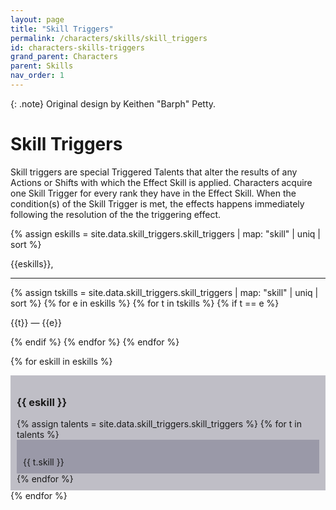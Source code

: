 ```yaml
---
layout: page
title: "Skill Triggers"
permalink: /characters/skills/skill_triggers
id: characters-skills-triggers
grand_parent: Characters
parent: Skills
nav_order: 1
---
```


{: .note}
Original design by Keithen "Barph" Petty.

# Skill Triggers
Skill triggers are special Triggered Talents that alter the results of any Actions or Shifts with which the Effect Skill is applied.  Characters acquire one Skill Trigger for every rank they have in the Effect Skill.  When the condition(s) of the Skill Trigger is met, the effects happens immediately following the resolution of the the triggering effect.


{% assign eskills = site.data.skill_triggers.skill_triggers | map: "skill" | uniq | sort %}

{{eskills}},

<hr>
{% assign tskills = site.data.skill_triggers.skill_triggers | map: "skill" | uniq | sort %}
{% for e in eskills %}
    {% for t in tskills %}
        {% if t == e %}
            <p>{{t}} &mdash; {{e}}</p>
        {% endif %}
    {% endfor %}
{% endfor %}
<section>

{% for eskill in eskills %}
    <div style="background-color: #37344f50; padding: 10px">
        <h3>{{ eskill }}</h3>
        {% assign talents = site.data.skill_triggers.skill_triggers %}
        {% for t in talents %}
                <div style="background-color: #4b476650; padding: 10px">
                    <br>{{ t.skill }}
                </div>
                <div height=3px></div>
        {% endfor %}
    </div>
    <div height=5px></div>
{% endfor %}

</section>

<style>
 
.mytabs {
    display: flex;
    flex-wrap: wrap;
    margin: 0px auto;
    padding: 25px;
}
.mytabs input[type="radio"] {
    display: none;
}

.mytabs label {
    padding: 25px;
    font-weight: bold;
}

.mytabs .tab {
    width: 100%;
    padding: 0px;
    order: 1;
    display: none;
}
.mytabs .tab h2 {
    font-size: 3em;
}

.mytabs input[type='radio']:checked + label + .tab {
    display: block;
}

.mytabs input[type="radio"]:checked + label {
    background: #444985;
}
</style>